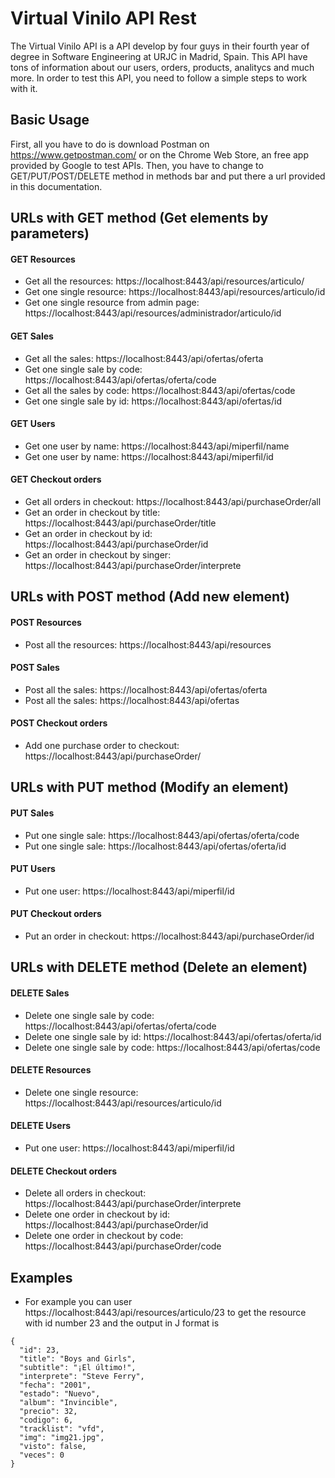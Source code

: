 
# Virtual Vinilo API Rest
The Virtual Vinilo API is a API develop by four guys in their fourth year of degree in Software Engineering at URJC in Madrid, Spain.
This API have tons of information about our users, orders, products, analitycs and much more.
In order to test this API, you need to follow a simple steps to work with it.
## Basic Usage
First, all you have to do is download Postman on https://www.getpostman.com/ or on the Chrome Web Store, an free app provided by Google to test APIs.
Then, you have to change to GET/PUT/POST/DELETE method in methods bar and put there a url provided in this documentation.
## URLs with GET method (Get elements by parameters)
#### GET Resources
* Get all the resources: https://localhost:8443/api/resources/articulo/
* Get one single resource: https://localhost:8443/api/resources/articulo/id 
* Get one single resource from admin page: https://localhost:8443/api/resources/administrador/articulo/id
#### GET Sales
* Get all the sales: https://localhost:8443/api/ofertas/oferta 
* Get one single sale by code: https://localhost:8443/api/ofertas/oferta/code
* Get all the sales by code: https://localhost:8443/api/ofertas/code 
* Get one single sale by id: https://localhost:8443/api/ofertas/id
#### GET Users
* Get one user by name: https://localhost:8443/api/miperfil/name
* Get one user by name: https://localhost:8443/api/miperfil/id
#### GET Checkout orders
* Get all orders in checkout: https://localhost:8443/api/purchaseOrder/all
* Get an order in checkout by title: https://localhost:8443/api/purchaseOrder/title
* Get an order in checkout by id: https://localhost:8443/api/purchaseOrder/id
* Get an order in checkout by singer: https://localhost:8443/api/purchaseOrder/interprete
## URLs with POST method (Add new element)
#### POST Resources
* Post all the resources: https://localhost:8443/api/resources
#### POST Sales
* Post all the sales: https://localhost:8443/api/ofertas/oferta
* Post all the sales: https://localhost:8443/api/ofertas
#### POST Checkout orders
* Add one purchase order to checkout: https://localhost:8443/api/purchaseOrder/
## URLs with PUT method (Modify an element)
#### PUT Sales
* Put one single sale: https://localhost:8443/api/ofertas/oferta/code
* Put one single sale: https://localhost:8443/api/ofertas/oferta/id
#### PUT Users
* Put one user: https://localhost:8443/api/miperfil/id
#### PUT Checkout orders
* Put an order in checkout: https://localhost:8443/api/purchaseOrder/id
## URLs with DELETE method (Delete an element)
#### DELETE Sales
* Delete one single sale by code: https://localhost:8443/api/ofertas/oferta/code
* Delete one single sale by id: https://localhost:8443/api/ofertas/oferta/id
* Delete one single sale by code: https://localhost:8443/api/ofertas/code
#### DELETE Resources
* Delete one single resource: https://localhost:8443/api/resources/articulo/id
#### DELETE Users
* Put one user: https://localhost:8443/api/miperfil/id
#### DELETE Checkout orders
* Delete all orders in checkout: https://localhost:8443/api/purchaseOrder/interprete
* Delete one order in checkout by id: https://localhost:8443/api/purchaseOrder/id
* Delete one order in checkout by code: https://localhost:8443/api/purchaseOrder/code
## Examples
* For example you can user https://localhost:8443/api/resources/articulo/23 to get the resource with id number 23 and the output in J format is 
```
{
  "id": 23,
  "title": "Boys and Girls",
  "subtitle": "¡El último!",
  "interprete": "Steve Ferry",
  "fecha": "2001",
  "estado": "Nuevo",
  "album": "Invincible",
  "precio": 32,
  "codigo": 6,
  "tracklist": "vfd",
  "img": "img21.jpg",
  "visto": false,
  "veces": 0
}
```
